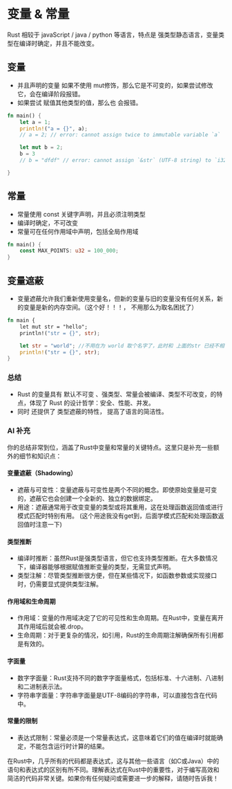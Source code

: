 # 变量 & 常量

Rust 相较于 javaScript / java / python 等语言，特点是 强类型静态语言，变量类型在编译时确定，并且不能改变。

## 变量

- 并且声明的变量 如果不使用 mut修饰，那么它是不可变的，如果尝试修改它，会在编译阶段报错。
- 如果尝试 赋值其他类型的值，那么也 会报错。

```rust
fn main() {
    let a = 1;
    println!("a = {}", a);
    // a = 2; // error: cannot assign twice to immutable variable `a`

    let mut b = 2;
    b = 3
    // b = "dfdf" // error: cannot assign `&str` (UTF-8 string) to `i32` (integer)

}
```

## 常量

- 常量使用 const 关键字声明，并且必须注明类型
- 编译时确定，不可改变
- 常量可在任何作用域中声明，包括全局作用域

```rust
fn main() {
    const MAX_POINTS: u32 = 100_000;
}
```


## 变量遮蔽

- 变量遮蔽允许我们重新使用变量名，但新的变量与旧的变量没有任何关系，新的变量是新的内存空间。（这个好！！！， 不用那么为取名困扰了）

```rust
fn main {
    let mut str = "hello";
    println!("str = {}", str);

    let str = "world"; //不用在为 world 取个名字了，此时和 上面的str 已经不相干了
    println!("str = {}", str);
}
```


### 总结

- Rust 的变量具有 默认不可变 、强类型、常量会被编译、类型不可改变，的特点，体现了 Rust 的设计哲学：安全、性能、并发。
- 同时 还提供了 类型遮蔽的特性， 提高了语言的简洁性。


### AI 补充 

你的总结非常到位，涵盖了Rust中变量和常量的关键特点。这里只是补充一些额外的细节和知识点：

#### 变量遮蔽（Shadowing）

- 遮蔽与可变性：变量遮蔽与可变性是两个不同的概念。即使原始变量是可变的，遮蔽它也会创建一个全新的、独立的数据绑定。
- 用途：遮蔽通常用于改变变量的类型或将其重用，这在处理函数返回值或进行模式匹配时特别有用。 (这个用途我没有get到，后面学模式匹配和处理函数返回值时注意一下)

#### 类型推断
- 编译时推断：虽然Rust是强类型语言，但它也支持类型推断。在大多数情况下，编译器能够根据赋值推断变量的类型，无需显式声明。
- 类型注解：尽管类型推断很方便，但在某些情况下，如函数参数或实现接口时，仍需要显式提供类型注解。

#### 作用域和生命周期
- 作用域：变量的作用域决定了它的可见性和生命周期。在Rust中，变量在离开其作用域后就会被.drop。
- 生命周期：对于更复杂的情况，如引用，Rust的生命周期注解确保所有引用都是有效的。

#### 字面量
- 数字字面量：Rust支持不同的数字字面量格式，包括标准、十六进制、八进制和二进制表示法。
- 字符串字面量：字符串字面量是UTF-8编码的字符串，可以直接包含在代码中。

#### 常量的限制
- 表达式限制：常量必须是一个常量表达式，这意味着它们的值在编译时就能确定，不能包含运行时计算的结果。

在Rust中，几乎所有的代码都是表达式，这与其他一些语言（如C或Java）中的语句和表达式的区别有所不同。理解表达式在Rust中的重要性，对于编写高效和简洁的代码非常关键。如果你有任何疑问或需要进一步的解释，请随时告诉我！


